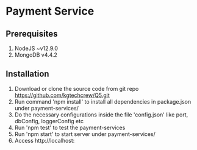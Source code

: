 # Payment Service

## Prerequisites
1. NodeJS ~v12.9.0
2. MongoDB v4.4.2

## Installation

1. Download or clone the source code from git repo https://github.com/kgtechcrew/Q5.git
2. Run command 'npm install' to install all dependencies in package.json under payment-services/
3. Do the necessary configurations inside the file 'config.json' like port, dbConfig, loggerConfig etc
4. Run 'npm test' to test the payment-services
4. Run 'npm start' to start server under payment-services/
5. Access http://localhost:<port>
